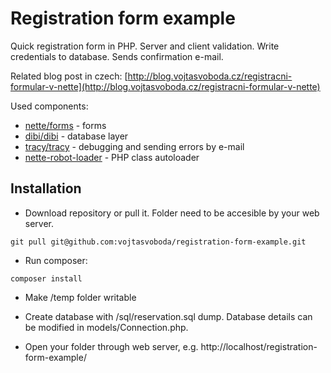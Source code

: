 Registration form example
=========================

Quick registration form in PHP. Server and client validation. Write credentials to database. Sends confirmation e-mail.

Related blog post in czech: [http://blog.vojtasvoboda.cz/registracni-formular-v-nette](http://blog.vojtasvoboda.cz/registracni-formular-v-nette)

Used components:

- [nette/forms](https://github.com/nette/forms) - forms
- [dibi/dibi](https://github.com/dg/dibi) - database layer
- [tracy/tracy](https://github.com/nette/tracy) - debugging and sending errors by e-mail
- [nette-robot-loader](https://github.com/nette/robot-loader) - PHP class autoloader

Installation
------------

- Download repository or pull it. Folder need to be accesible by your web server.

```
git pull git@github.com:vojtasvoboda/registration-form-example.git
```

- Run composer:

```
composer install
```

- Make /temp folder writable

- Create database with /sql/reservation.sql dump. Database details can be modified in models/Connection.php.

- Open your folder through web server, e.g. http://localhost/registration-form-example/
